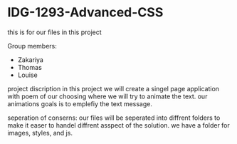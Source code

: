 # IDG-1293-Advanced-CSS
this is for our files in this project 



Group members: 
* Zakariya 
* Thomas
* Louise

project discription 
in this project we will create a singel page application with poem of our choosing where we will try to animate the text. our animations goals is to emplefiy the text message.

seperation of conserns:
our files will be seperated into diffrent folders to make it easer to handel diffrent asspect of the solution. we have a folder for images, styles, and js. 